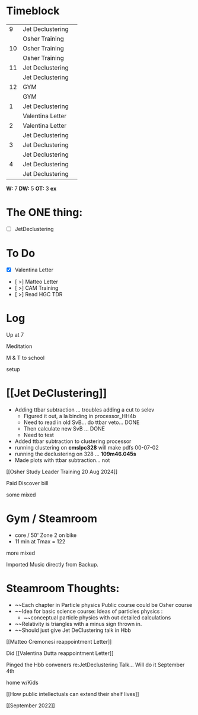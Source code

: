 # Timeblock

|     |                  |     |
| --- | ---------------- | --- |
| 9   | Jet Declustering |     |
|     | Osher Training   |     |
| 10  | Osher Training   |     |
|     | Osher Training   |     |
| 11  | Jet Declustering |     |
|     | Jet Declustering |     |
| 12  | GYM              |     |
|     | GYM              |     |
| 1   | Jet Declustering |     |
|     | Valentina Letter |     |
| 2   | Valentina Letter |     |
|     | Jet Declustering |     |
| 3   | Jet Declustering |     |
|     | Jet Declustering |     |
| 4   | Jet Declustering |     |
|     | Jet Declustering |     |

**W:** 7 
**DW:** 5
**OT:** 3
**ex** 

# The ONE thing: 
- [ ] JetDeclustering



# To Do
- [x] Valentina Letter
- [ >] Matteo Letter
- [ >] CAM Training
- [ >] Read HGC TDR


# Log

Up at 7 

Meditation

M & T to school

setup

# [[Jet DeClustering]]
- Adding ttbar subtraction ... troubles adding a cut to selev
	- Figured it out, a la binding in processor_HH4b
	- Need to read in old SvB... do ttbar veto... DONE
	- Then calculate new SvB ... DONE
	- Need to test
- Added ttbar subtraction to clustering processor 
- running clustering on **cmslpc328**  will make pdfs 00-07-02
- running the declustering on 328 ... **109m46.045s**
- Made plots with ttbar subtraction... not 


[[Osher Study Leader Training 20 Aug 2024]]

Paid Discover bill

some mixed

# Gym / Steamroom
- core / 50' Zone 2 on bike
- 11 min at Tmax = 122

more mixed

Imported Music directly from Backup. 
# Steamroom Thoughts: 
- ~~Each chapter in Particle physics Public course could be Osher course
- ~~Idea for basic science course: Ideas of particles physics : 
	- ~~conceptual particle physics with out detailed calculations
- ~~Relativity is triangles with a minus sign thrown in. 
- ~~Should just give Jet DeClustering talk in Hbb

[[Matteo Cremonesi reappointment Letter]]

Did [[Valentina Dutta reappointment Letter]]

Pinged the Hbb conveners re:JetDeclustering Talk... Will do it September 4th

home w/Kids

[[How public intellectuals can extend their shelf lives]]

[[September 2022]]


